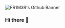 ![FR1M3R's Github Banner](https://media.licdn.com/dms/image/C4D16AQEC_1u7JqAsUg/profile-displaybackgroundimage-shrink_350_1400/0/1627754195246?e=1697068800&v=beta&t=Ud-ia99t80MP859mzy9lT3XfAKAzT1Dc6T1ej2zsOvo)

### Hi there 👋

<!--
**fr1m3r/fr1m3r** is a ✨ _special_ ✨ repository because its `README.md` (this file) appears on your GitHub profile.

Here are some ideas to get you started:

- 🔭 I’m currently working on ...
- 🌱 I’m currently learning ...
- 👯 I’m looking to collaborate on ...
- 🤔 I’m looking for help with ...
- 💬 Ask me about ...
- 📫 How to reach me: ...
- 😄 Pronouns: ...
- ⚡ Fun fact: ...
-->
